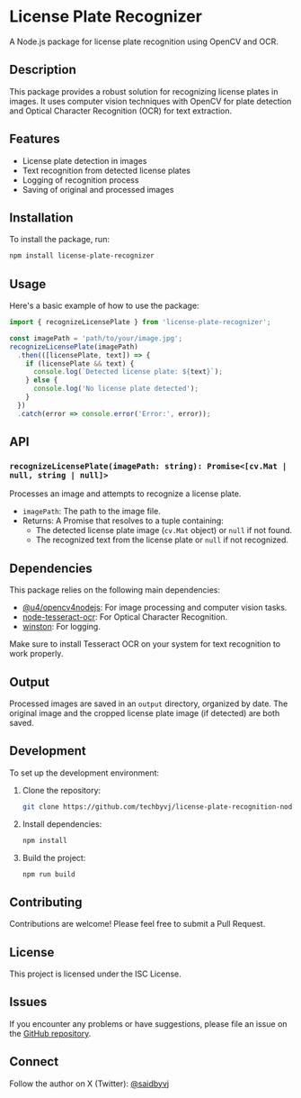 # License Plate Recognizer

A Node.js package for license plate recognition using OpenCV and OCR.

## Description

This package provides a robust solution for recognizing license plates in images. It uses computer vision techniques with OpenCV for plate detection and Optical Character Recognition (OCR) for text extraction.

## Features

- License plate detection in images
- Text recognition from detected license plates
- Logging of recognition process
- Saving of original and processed images

## Installation

To install the package, run:

```bash
npm install license-plate-recognizer
```

## Usage

Here's a basic example of how to use the package:

```typescript
import { recognizeLicensePlate } from 'license-plate-recognizer';

const imagePath = 'path/to/your/image.jpg';
recognizeLicensePlate(imagePath)
  .then(([licensePlate, text]) => {
    if (licensePlate && text) {
      console.log(`Detected license plate: ${text}`);
    } else {
      console.log('No license plate detected');
    }
  })
  .catch(error => console.error('Error:', error));
```

## API

### `recognizeLicensePlate(imagePath: string): Promise<[cv.Mat | null, string | null]>`

Processes an image and attempts to recognize a license plate.

- `imagePath`: The path to the image file.
- Returns: A Promise that resolves to a tuple containing:
  - The detected license plate image (`cv.Mat` object) or `null` if not found.
  - The recognized text from the license plate or `null` if not recognized.

## Dependencies

This package relies on the following main dependencies:

- [@u4/opencv4nodejs](https://www.npmjs.com/package/@u4/opencv4nodejs): For image processing and computer vision tasks.
- [node-tesseract-ocr](https://www.npmjs.com/package/node-tesseract-ocr): For Optical Character Recognition.
- [winston](https://www.npmjs.com/package/winston): For logging.

Make sure to install Tesseract OCR on your system for text recognition to work properly.

## Output

Processed images are saved in an `output` directory, organized by date. The original image and the cropped license plate image (if detected) are both saved.

## Development

To set up the development environment:

1. Clone the repository:
   ```bash
   git clone https://github.com/techbyvj/license-plate-recognition-nodejs.git
   ```
2. Install dependencies:
   ```bash
   npm install
   ```
3. Build the project:
   ```bash
   npm run build
   ```

## Contributing

Contributions are welcome! Please feel free to submit a Pull Request.

## License

This project is licensed under the ISC License.

## Issues

If you encounter any problems or have suggestions, please file an issue on the [GitHub repository](https://github.com/techbyvj/license-plate-recognition-nodejs/issues).

## Connect

Follow the author on X (Twitter): [@saidbyvj](https://x.com/saidbyvj)
